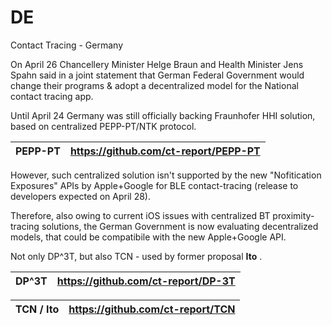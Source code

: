 # DE
Contact Tracing - Germany

On April 26 Chancellery Minister Helge Braun and Health Minister Jens Spahn said in a joint statement that German Federal Government would change their programs & adopt a decentralized model for the National contact tracing app.

Until April 24 Germany was still officially backing Fraunhofer HHI solution, based on centralized PEPP-PT/NTK protocol.

PEPP-PT | https://github.com/ct-report/PEPP-PT
--------|-------------------------------------

However, such centralized solution isn't supported by the new "Nofitication Exposures" APIs by Apple+Google for BLE contact-tracing (release to developers expected on April 28).

Therefore, also owing to current iOS issues with centralized BT proximity-tracing solutions, the German Government is now evaluating decentralized models, that could be compatibile with the new Apple+Google API. 

Not only DP^3T, but also TCN - used by former proposal **Ito** .

DP^3T | https://github.com/ct-report/DP-3T
------|-----------------------------------

TCN / Ito | https://github.com/ct-report/TCN 
----------|---------------------------------
